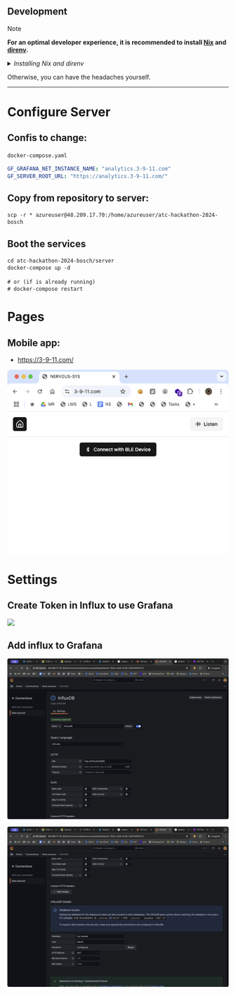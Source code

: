 ## Development

> [!NOTE]  
> **For an optimal developer experience, it is recommended to install [Nix](https://nixos.org/download.html) and [direnv](https://direnv.net/docs/installation.html).**

<details><summary><i>Installing Nix and direnv</i></summary><br>

**Note: These are instructions that _SHOULD_ work in most cases. Consult the links above for the official instructions for your OS.**

Install Nix:

```sh
sh <(curl -L https://nixos.org/nix/install) --daemon
```

Consult the [installation instructions](https://direnv.net/docs/installation.html) to install direnv using your package manager.

On MacOS:

```sh
brew install direnv
```

Install from binary builds:

```sh
curl -sfL https://direnv.net/install.sh | bash
```

The last step is to configure your shell to use direnv. For example for bash, add the following lines at the end of your `~/.bashrc`:

    eval "\$(direnv hook bash)"

**Then restart the shell.**

For other shells, see [https://direnv.net/docs/hook.html](https://direnv.net/docs/hook.html).

**MacOS specific instructions**

Nix may stop working after a MacOS upgrade. If it does, follow [these instructions](https://github.com/NixOS/nix/issues/3616#issuecomment-662858874).

<hr>
</details>

Otherwise, you can have the headaches yourself.


---

# Configure Server

## Confis to change:

`docker-compose.yaml`

```yaml
GF_GRAFANA_NET_INSTANCE_NAME: "analytics.3-9-11.com"
GF_SERVER_ROOT_URL: "https://analytics.3-9-11.com/"
```

## Copy from repository to server:

```shell
scp -r * azureuser@48.209.17.70:/home/azureuser/atc-hackathon-2024-bosch
```

## Boot the services

```shell
cd atc-hackathon-2024-bosch/server
docker-compose up -d

# or (if is already running)
# docker-compose restart
```

# Pages

## Mobile app:

* https://3-9-11.com/

![](images/mobile-app.png)

# Settings

## Create Token in Influx to use Grafana

![](images/influx-token.png)

## Add influx to Grafana

![](images/grafana-influx-1.png)

![](images/grafana-influx-2.png)

